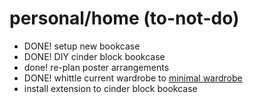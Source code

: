 personal/home (to-not-do)
=========================

* DONE! setup new bookcase
* DONE! DIY cinder block bookcase
* done! re-plan poster arrangements
* DONE! whittle current wardrobe to [minimal wardrobe](https://www.evernote.com/shard/s96/sh/a430fd80-e849-45ae-8a3b-7349ac7cffce/de811dcdb3337c480e55a717f0efc84e)
* install extension to cinder block bookcase
